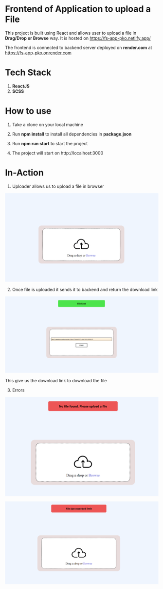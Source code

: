 # Frontend of Application to upload a File

This project is built using React and allows user to upload a file in **Drag/Drop or Browse** way. It is hosted on https://fs-app-pko.netlify.app/

The frontend is connected to backend server deployed on **render.com** at https://fs-app-pko.onrender.com

# Tech Stack

1. **ReactJS**
2. **SCSS**

# How to use

1. Take a clone on your local machine

2. Run **npm install** to install all dependencies in **package.json**

3. Run **npm run start** to start the project

4. The project will start on http://localhost:3000

# In-Action

1. Uploader allows us to upload a file in browser

![uploader.png](uploader.png)

2. Once file is uploaded it sends it to backend and return the download link

![sent-file.png](sent-file.png)

This give us the download link to download the file

3. Errors

![no-file-found.png](no-file-found.png)

![file-size-exceeded-limit](file-size-exceeded-limit.png)
